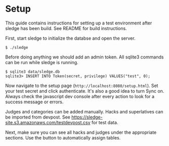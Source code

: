# Setup

This guide contains instructions for setting up a test environment after sledge
has been build. See README for build instructions.

First, start sledge to initialize the databse and open the server.

```
$ ./sledge
```

Before doing anything we should add an admin token. All sqlite3 commands can be
run while sledge is running.

```
$ sqlite3 data/sledge.db
sqlite3> INSERT INTO Token(secret, privilege) VALUES("test", 0);
```

Now navigate to the setup page (`http://localhost:8080/setup.html`). Set your
test secret and click authenticate. It's also a good idea to turn Sync on.
Always check the javascript dev console after every action to look for a success
message or errors.

Judges and categories can be added manually. Hacks and superlatives can be
imported from devpost. See https://sledge-site.s3.amazonaws.com/testdevpost.csv
for test data.

Next, make sure you can see all hacks and judges under the appropriate sections.
Use the button to automatically assign tables.

